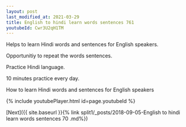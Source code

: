 ```yaml
---
layout: post
last_modified_at: 2021-03-29
title: English to hindi learn words sentences 761 
youtubeId: Cwr3U2qH1TM
---
```

 
 
Helps to learn Hindi words and sentences for English speakers.

Opportunitiy to repeat the words sentences. 

Practice Hindi language. 
 
10 minutes practice every day. 
 
How to learn Hindi words and sentences for English speakers 
 
{% include youtubePlayer.html id=page.youtubeId %}
 
 
[Next]({{ site.baseurl }}{% link  split1/_posts/2018-09-05-English to hindi learn words sentences 70 .md%})
 

